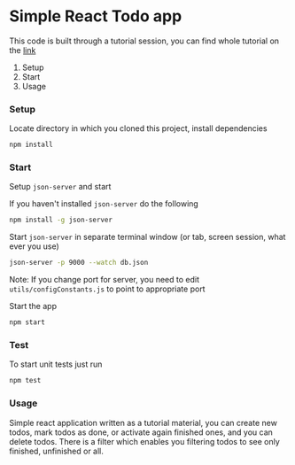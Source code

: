 # Simple React Todo app

This code is built through a tutorial session, you can find whole tutorial on the
[link](https://kolosek.com/building-simple-react-app-part-1)

1) Setup
2) Start
3) Usage

### Setup

Locate directory in which you cloned this project, install dependencies

```bash
npm install
```

### Start

Setup `json-server` and start

If you haven't installed `json-server` do the following
```bash
npm install -g json-server
```

Start `json-server` in separate terminal window (or tab, screen session, what ever you use)
```bash
json-server -p 9000 --watch db.json
```
Note: If you change port for server, you need to edit `utils/configConstants.js` to point to appropriate port

Start the app

```bash
npm start
```

### Test

To start unit tests just run
```bash
npm test
```

### Usage

Simple react application written as a tutorial material, you can create new todos,
mark todos as done, or activate again finished ones, and you can delete todos.
There is a filter which enables you filtering todos to see only finished, unfinished or all.